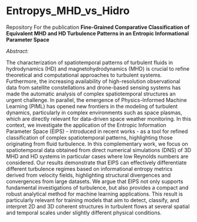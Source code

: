 # Entropys_MHD_vs_Hidro

Repository For the publication **Fine-Grained Comparative Classification of Equivalent MHD and HD Turbulence Patterns in an Entropic Informational Parameter Space**

_Abstract:_

The characterization of spatiotemporal patterns of turbulent fluids in hydrodynamics (HD) and magnetohydrodynamics (MHD) is crucial to refine theoretical and computational approaches to turbulent systems. Furthermore, the increasing availability of high-resolution observational data from satellite constellations and drone-based sensing systems has made the automatic analysis of complex spatiotemporal structures an urgent challenge. In parallel, the emergence of Physics-Informed Machine Learning (PIML) has opened new frontiers in the modeling of turbulent dynamics, particularly in complex environments such as space plasmas, which are directly relevant for data-driven space weather monitoring. In this context, we investigate the application of the Entropic Information Parameter Space (EIPS) - introduced in recent works - as a tool for refined classification of complex spatiotemporal patterns, highlighting those originating from fluid turbulence. In this complementary work, we focus on spatiotemporal data obtained from direct numerical simulations (DNS) of 3D MHD and HD systems in particular cases where low Reynolds numbers are considered. Our results demonstrate that EIPS can effectively differentiate different turbulence regimes based on informational entropy metrics derived from velocity fields, highlighting structural divergences and convergences from large datasets. We argue that EIPS not only supports fundamental investigations of turbulence, but also provides a compact and robust analytical method for machine learning applications. This result is particularly relevant for training models that aim to detect, classify, and interpret 2D and 3D coherent structures in turbulent flows at several spatial and temporal scales under slightly different physical conditions.
